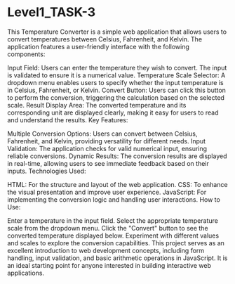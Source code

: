 # Level1_TASK-3
This Temperature Converter is a simple web application that allows users to convert temperatures between Celsius, Fahrenheit, and Kelvin. The application features a user-friendly interface with the following components:

Input Field: Users can enter the temperature they wish to convert. The input is validated to ensure it is a numerical value.
Temperature Scale Selector: A dropdown menu enables users to specify whether the input temperature is in Celsius, Fahrenheit, or Kelvin.
Convert Button: Users can click this button to perform the conversion, triggering the calculation based on the selected scale.
Result Display Area: The converted temperature and its corresponding unit are displayed clearly, making it easy for users to read and understand the results.
Key Features:

Multiple Conversion Options: Users can convert between Celsius, Fahrenheit, and Kelvin, providing versatility for different needs.
Input Validation: The application checks for valid numerical input, ensuring reliable conversions.
Dynamic Results: The conversion results are displayed in real-time, allowing users to see immediate feedback based on their inputs.
Technologies Used:

HTML: For the structure and layout of the web application.
CSS: To enhance the visual presentation and improve user experience.
JavaScript: For implementing the conversion logic and handling user interactions.
How to Use:

Enter a temperature in the input field.
Select the appropriate temperature scale from the dropdown menu.
Click the "Convert" button to see the converted temperature displayed below.
Experiment with different values and scales to explore the conversion capabilities.
This project serves as an excellent introduction to web development concepts, including form handling, input validation, and basic arithmetic operations in JavaScript. It is an ideal starting point for anyone interested in building interactive web applications.
